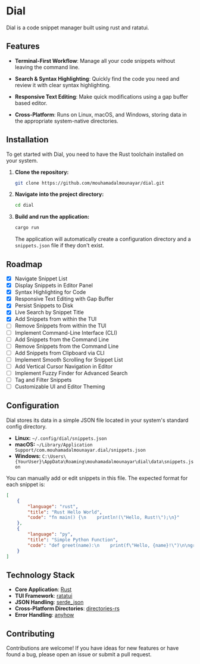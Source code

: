 # Dial
Dial is a code snippet manager built using rust and ratatui.

## Features

-   **Terminal-First Workflow**: Manage all your code snippets without leaving the command line.

-   **Search & Syntax Highlighting**: Quickly find the code you need and review it with clear syntax highlighting.

-   **Responsive Text Editing**: Make quick modifications using a gap buffer based editor.

-   **Cross-Platform**: Runs on Linux, macOS, and Windows, storing data in the appropriate system-native directories.

## Installation

To get started with Dial, you need to have the Rust toolchain installed on your system.

1.  **Clone the repository:**
    ```bash
    git clone https://github.com/mouhamadalmounayar/dial.git
    ```

2.  **Navigate into the project directory:**
    ```bash
    cd dial
    ```

3.  **Build and run the application:**
    ```bash
    cargo run
    ```
    The application will automatically create a configuration directory and a `snippets.json` file if they don't exist.

## Roadmap

- [x] Navigate Snippet List
- [x] Display Snippets in Editor Panel
- [x] Syntax Highlighting for Code
- [x] Responsive Text Editing with Gap Buffer
- [x] Persist Snippets to Disk
- [x] Live Search by Snippet Title
- [x] Add Snippets from within the TUI
- [ ] Remove Snippets from within the TUI
- [ ] Implement Command-Line Interface (CLI)
- [ ] Add Snippets from the Command Line
- [ ] Remove Snippets from the Command Line
- [ ] Add Snippets from Clipboard via CLI
- [ ] Implement Smooth Scrolling for Snippet List
- [ ] Add Vertical Cursor Navigation in Editor
- [ ] Implement Fuzzy Finder for Advanced Search
- [ ] Tag and Filter Snippets
- [ ] Customizable UI and Editor Theming

## Configuration

Dial stores its data in a simple JSON file located in your system's standard config directory.

-   **Linux:** `~/.config/dial/snippets.json`
-   **macOS:** `~/Library/Application Support/com.mouhamadalmounayar.dial/snippets.json`
-   **Windows:** `C:\Users\{YourUser}\AppData\Roaming\mouhamadalmounayar\dial\data\snippets.json`

You can manually add or edit snippets in this file. The expected format for each snippet is:

```json
[
    {
        "language": "rust",
        "title": "Rust Hello World",
        "code": "fn main() {\n    println!(\"Hello, Rust!\");\n}"
    },
    {
        "language": "py",
        "title": "Simple Python Function",
        "code": "def greet(name):\n    print(f\"Hello, {name}!\")\n\ngreet(\"World\")"
    }
]
```

## Technology Stack

-   **Core Application**: [Rust](https://www.rust-lang.org/)
-   **TUI Framework**: [ratatui](https://ratatui.rs/)
-   **JSON Handling**: [serde_json](https://github.com/serde-rs/json)
-   **Cross-Platform Directories**: [directories-rs](https://github.com/dirs-dev/directories-rs)
-   **Error Handling**: [anyhow](https://github.com/dtolnay/anyhow)

## Contributing

Contributions are welcome! If you have ideas for new features or have found a bug, please open an issue or submit a pull request.



